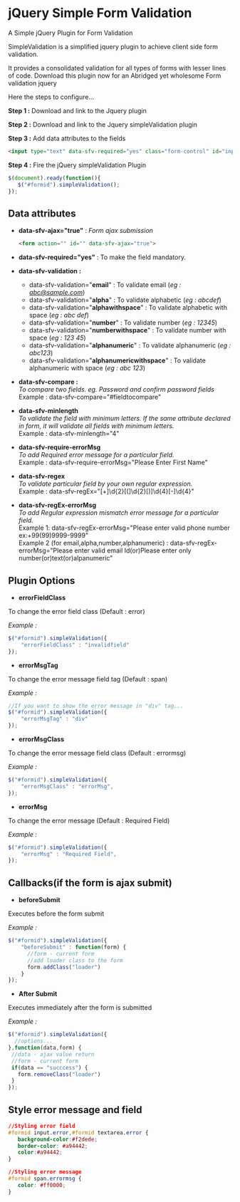 # jQuery Simple Form Validation

A Simple jQuery Plugin for Form Validation

SimpleValidation is a simplified jquery plugin to achieve client side form validation.

It provides a consolidated validation for all types of forms with lesser lines of code. Download this plugin now for an Abridged yet wholesome Form validation jquery

Here the steps to configure...

**Step 1 \:** Download and link to the Jquery plugin

**Step 2 \:** Download and link to the Jquery simpleValidation plugin

**Step 3 \:** Add data attributes to the fields
```HTML
<input type="text" data-sfv-required="yes" class="form-control" id="inputfirstname">
```
**Step 4 \:** Fire the jQuery simpleValidation Plugin 
```javascript
$(document).ready(function(){
   $("#formid").simpleValidation();
});
```

## Data attributes

* **data-sfv-ajax="true"** : _Form ajax submission_
   
   ```HTML
   <form action="" id="" data-sfv-ajax="true">
   ```
* **data-sfv-required="yes"** : To make the field mandatory.

* **data-sfv-validation \:**
  * data-sfv-validation="**email**"  : To validate email (*eg : abc@sample.com*)
  * data-sfv-validation="**alpha**"  : To validate alphabetic (*eg : abcdef*)
  * data-sfv-validation="**alphawithspace**"  : To validate alphabetic with space (*eg : abc def*)
  * data-sfv-validation="**number**" : To validate number (*eg : 12345*)
  * data-sfv-validation="**numberwithspace**" : To validate number with space (*eg : 123 45*)
  * data-sfv-validation="**alphanumeric**" : To validate alphanumeric (*eg : abc123*)
  * data-sfv-validation="**alphanumericwithspace**" : To validate alphanumeric with space (*eg : abc 123*)
 
 * **data-sfv-compare \:**<br/>_To compare two fields. eg. Password and confirm password fields_ <br/>Example :  data-sfv-compare="#fieldtocompare"
  
 * **data-sfv-minlength**<br/>_To validate the field with minimum letters. If the same attribute declared in form, it will validate all fields with minimum letters._<br/>Example :  data-sfv-minlength="4"
 
 * **data-sfv-require-errorMsg**<br/>_To add Required error message for a particular field._<br/>Example :  data-sfv-require-errorMsg="Please Enter First Name"

 * **data-sfv-regex**<br/>_To validate particular field by your own regular expression._<br/>Example : data-sfv-regEx="[\+]\d{2}[\(]\d{2}[\)]\d{4}[\-]\d{4}"
 
 * **data-sfv-regEx-errorMsg**<br/>_To add Regular expression mismatch error message for a particular field._<br/>Example 1: data-sfv-regEx-errorMsg="Please enter valid phone number ex:+99(99)9999-9999"<br/>Example 2 (for email,alpha,number,alphanumeric) : data-sfv-regEx-errorMsg="Please enter valid email Id(or)Please enter only number(or)text(or)alpanumeric"

## Plugin Options
*  **errorFieldClass**

 To change the error field class (Default : error)
 
 *Example :*
 ```javascript
$("#formid").simpleValidation({
     "errorFieldClass" : "invalidfield"
});
 ```
*  **errorMsgTag**

 To change the error message field tag (Default : span)
 
 *Example :*
 ```javascript
//If you want to show the error message in "div" tag...
$("#formid").simpleValidation({
     "errorMsgTag" : "div"
});
 ```
*  **errorMsgClass**

 To change the error message field class (Default : errormsg)
 
 *Example \:*
 ```javascript
 $("#formid").simpleValidation({
     "errorMsgClass" : "errorMsg",
});
 ```
*  **errorMsg**

 To change the error message (Default : Required Field)
 
 *Example \:*
 ```javascript
 $("#formid").simpleValidation({
     "errorMsg" : "Required Field",
});
 ```
 
## Callbacks(if the form is ajax submit)
*  **beforeSubmit**
  
  Executes before the form submit

 *Example \:*
 ```javascript
 $("#formid").simpleValidation({
     "beforeSubmit" : function(form) {
       //form - current form
       //add loader class to the form 
       form.addClass("loader")
     }
});
 ```
 
*  **After Submit**
  
  Executes immediately after the form is submitted

 *Example \:*
 ```javascript
 $("#formid").simpleValidation({
   //options...
 },function(data,form) {
  //data - ajax value return
  //form - current form
  if(data == "succcess") {
    form.removeClass("loader")
  }
});
 ```

## Style error message and field

```css
//Styling error field
#formid input.error,#formid textarea.error {
   background-color:#f2dede;
   border-color: #a94442;
   color:#a94442;
}

//Styling error message
#formid span.errormsg {
   color: #ff0000;
}
```
